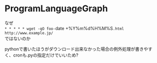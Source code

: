 # ProgramLanguageGraph

なぜ  
`* * * * * wget -qO foo-`date +\%Y\%m\%d\%H\%M\%S`.html http://www.example.jp/`  
ではないのか

pythonで書いたほうがダウンロード出来なかった場合の例外処理が書きやすく、cronも.pyの指定だけでいいため?
